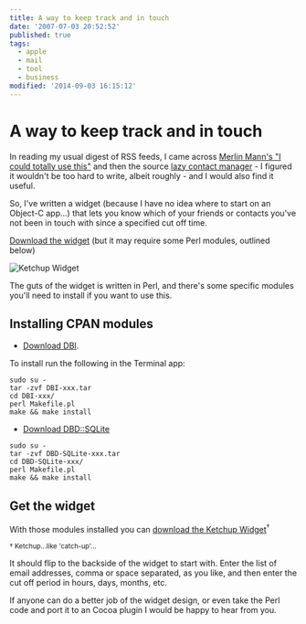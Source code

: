 ```yaml
---
title: A way to keep track and in touch
date: '2007-07-03 20:52:52'
published: true
tags:
  - apple
  - mail
  - tool
  - business
modified: '2014-09-03 16:15:12'
---
```

# A way to keep track and in touch

In reading my usual digest of RSS feeds, I came across [Merlin Mann's "I could totally use this"](http://www.43folders.com/2007/06/28/featured-links-for-june-28th/) and then the source [lazy contact manager](http://www.scottandrew.com/wordpress/archives/2007/06/a_few_music_20_ideas.html) - I figured it wouldn't be too hard to write, albeit roughly - and I would also find it useful.


<!--more-->

So, I've written a widget (because I have no idea where to start on an Object-C app...) that lets you know which of your friends or contacts you've not been in touch with since a specified cut off time.

[Download the widget](/downloads/Ketchup.zip) (but it may require some Perl modules, outlined below)

![Ketchup Widget](http://remysharp.com/wp-content/uploads/2007/07/ketchup-widget.png)

The guts of the widget is written in Perl, and there's some specific modules you'll need to install if you want to use this.

## Installing CPAN modules

* [Download DBI](http://search.cpan.org/~timb/DBI-1.58/).

To install run the following in the Terminal app:

<pre><code>sudo su -
tar -zvf DBI-xxx.tar
cd DBI-xxx/
perl Makefile.pl
make && make install</code></pre>

* [Download DBD::SQLite](http://search.cpan.org/~msergeant/DBD-SQLite-1.13/)

<pre><code>sudo su -
tar -zvf DBD-SQLite-xxx.tar
cd DBD-SQLite-xxx/
perl Makefile.pl
make && make install</code></pre>

## Get the widget

With those modules installed you can [download the Ketchup Widget](/downloads/Ketchup.zip)<sup>&dagger;</sup>

<small>&dagger; Ketchup...like 'catch-up'...</small>

It should flip to the backside of the widget to start with.  Enter the list of email addresses, comma or space separated, as you like, and then enter the cut off period in hours, days, months, etc.

If anyone can do a better job of the widget design, or even take the Perl code and port it to an Cocoa plugin I would be happy to hear from you.
